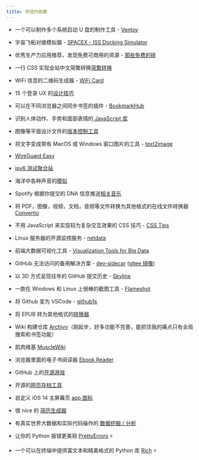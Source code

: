 ```yaml
---
title: 奇怪的收藏
---
```


- 一个可以制作多个系统启动 U 盘的制作工具 - [Ventoy](https://www.ventoy.net/en/index.html) 

- 宇宙飞船对接模拟器 - [SPACEX - ISS Docking Simulator](https://iss-sim.spacex.com/)

- 优秀生产力应用推荐，发现免费可商用的资源 - [那些免费的砖](https://www.thosefree.com/)

- 一行 CSS 实现全站中文简繁转换[简繁转换](https://www.zhangxinxu.com/wordpress/2021/01/css-simplified-traditional-chinese/?utm_source=pocket_mylist)

- WiFi 信息的二维码生成器 - [WiFi Card](https://wificard.io/)

- 15 个登录 UX 的[设计技巧](https://learnui.design/blog/tips-signup-login-ux.html?utm_source=pocket_mylist)

- 可以在不同浏览器之间同步书签的插件 - [BookmarkHub](https://github.com/dudor/BookmarkHub)

- 识别人体动作、手势和面部表情的[ JavaScript 库](https://handsfree.js.org/)

- 图像等平面设计文件的[版本控制工具](https://snowtrack.io/)

- 将文字变成带有 MacOS 或 Windows 窗口图片的工具 - [text2image](https://text2image.jaychen.fun/)

- [WireGuard Easy](https://github.com/WeeJeWel/wg-easy)

- [ipv6 测试聚合站](https://ipv6.stream/)

- 海洋中各种声音的[模拟](https://virtocean.com/)

- Spotify 根据你提交的 DNA 信息推送[相关音乐](https://www.bustle.com/p/spotify-ancestrydna-users-can-now-generate-personalized-playlists-based-on-their-dna-heritage-results-11957587)

- 将 PDF，图像，视频，文档，音频等文件转换为其他格式的在线文件转换器 [Convertio](https://convertio.co/zh/)

- 不用 JavaScript 来实现较为复杂交互效果的 CSS 技巧 - [CSS Tips](https://markodenic.com/css-tips/)

- Linux 服务器的开源监控服务 - [netdata](https://github.com/netdata/netdata)

- 前端大数据可视化工具 - [Visualization Tools for Big Data](https://itnext.io/visualization-tools-for-big-data-c3361241a67e)

- GitHub 无法访问的备用解决方案 - [dev-sidecar](https://github.com/docmirror/dev-sidecar) ([gitee 镜像](https://gitee.com/docmirror/dev-sidecar))

- 以 3D 方式呈现往年的 GitHub 提交历史 - [Skyline](https://skyline.github.com/)

- 一款在 Windows 和 Linux 上很棒的截图工具 - [Flameshot](https://github.com/flameshot-org/flameshot)

- 将 Github 变为 VSCode - [github1s](https://github.com/conwnet/github1s)

- 将 EPUB 转为其他格式的[转换器](https://epub.to/)

- Wiki 构建仓库 [Archivy](https://github.com/archivy/archivy/)（刚起步，好多功能不完善，能抓住我的痛点只有全局搜索和书签功能）

- 肌肉维基 [MuscleWiki](https://musclewiki.com/)

- 浏览器里面的电子书阅读器 [Ebook Reader](https://www.loudreader.com/)

- GitHub 上的[开源游戏](https://github.com/leereilly/games)

- 开源的[网页存档工具](https://github.com/ArchiveBox/ArchiveBox)

- 自定义 iOS 14 主屏幕页 [app 图标](https://myicon.io/)

- 很 nice 的 [简历生成器](https://github.com/salomonelli/best-resume-ever)

- 有真实世界大数据和实际代码操作的 [数据挖掘 / 分析](https://github.com/TurboWay/bigdata_analyse)

- 让你的 Python 报错更美观 [PrettyErrors](https://github.com/onelivesleft/PrettyErrors) :zap:

- 一个可以在终端中提供富文本和精美格式的 Python 库 [Rich](https://github.com/willmcgugan/rich) :zap:
